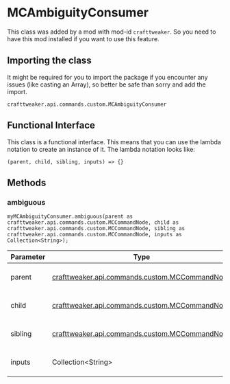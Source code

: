 # MCAmbiguityConsumer

This class was added by a mod with mod-id `crafttweaker`. So you need to have this mod installed if you want to use this feature.

## Importing the class
It might be required for you to import the package if you encounter any issues (like casting an Array), so better be safe than sorry and add the import.  
```zenscript
crafttweaker.api.commands.custom.MCAmbiguityConsumer
```

## Functional Interface

This class is a functional interface. This means that you can use the lambda notation to create an instance of it.
The lambda notation looks like: 
```zenscript
(parent, child, sibling, inputs) => {}
```
## Methods
### ambiguous

```zenscript
myMCAmbiguityConsumer.ambiguous(parent as crafttweaker.api.commands.custom.MCCommandNode, child as crafttweaker.api.commands.custom.MCCommandNode, sibling as crafttweaker.api.commands.custom.MCCommandNode, inputs as Collection<String>);
```

| Parameter | Type | Description |
|-----------|------|-------------|
| parent | [crafttweaker.api.commands.custom.MCCommandNode](/vanilla/api/commands/custom/MCCommandNode) | No description provided |
| child | [crafttweaker.api.commands.custom.MCCommandNode](/vanilla/api/commands/custom/MCCommandNode) | No description provided |
| sibling | [crafttweaker.api.commands.custom.MCCommandNode](/vanilla/api/commands/custom/MCCommandNode) | No description provided |
| inputs | Collection&lt;String&gt; | No description provided |



